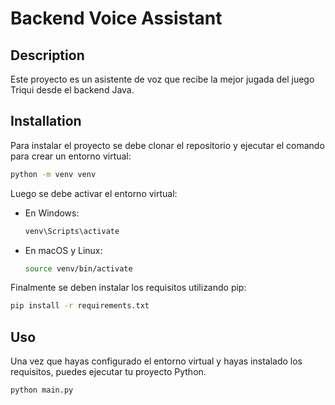 # Backend Voice Assistant

## Description

Este proyecto es un asistente de voz que recibe la mejor jugada del juego Triqui desde el backend Java.

## Installation

Para instalar el proyecto se debe clonar el repositorio y ejecutar el comando para crear un entorno virtual:

```bash
python -m venv venv
```

Luego se debe activar el entorno virtual:

- En Windows:

    ```bash
    venv\Scripts\activate
    ```

- En macOS y Linux:

    ```bash
    source venv/bin/activate
    ```

Finalmente se deben instalar los requisitos utilizando pip:

```bash
pip install -r requirements.txt
```

## Uso

Una vez que hayas configurado el entorno virtual y hayas instalado los requisitos, puedes ejecutar tu proyecto Python.

```bash
python main.py
```

